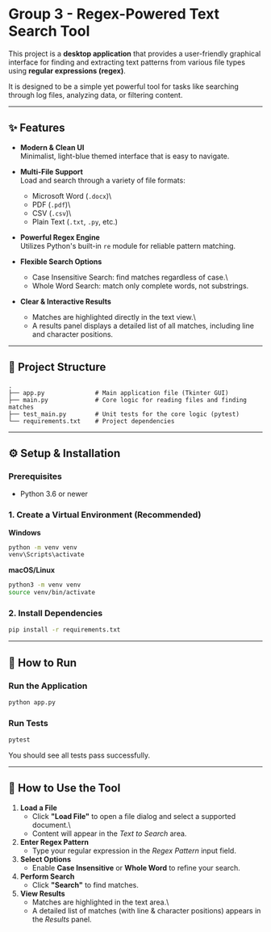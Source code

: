 # Group 3 - Regex-Powered Text Search Tool

This project is a **desktop application** that provides a user-friendly
graphical interface for finding and extracting text patterns from
various file types using **regular expressions (regex)**.

It is designed to be a simple yet powerful tool for tasks like searching
through log files, analyzing data, or filtering content.

------------------------------------------------------------------------

## ✨ Features

-   **Modern & Clean UI**\
    Minimalist, light-blue themed interface that is easy to navigate.

-   **Multi-File Support**\
    Load and search through a variety of file formats:

    -   Microsoft Word (`.docx`)\
    -   PDF (`.pdf`)\
    -   CSV (`.csv`)\
    -   Plain Text (`.txt`, `.py`, etc.)

-   **Powerful Regex Engine**\
    Utilizes Python's built-in `re` module for reliable pattern
    matching.

-   **Flexible Search Options**

    -   Case Insensitive Search: find matches regardless of case.\
    -   Whole Word Search: match only complete words, not substrings.

-   **Clear & Interactive Results**

    -   Matches are highlighted directly in the text view.\
    -   A results panel displays a detailed list of all matches,
        including line and character positions.

------------------------------------------------------------------------

## 📂 Project Structure

    .
    ├── app.py              # Main application file (Tkinter GUI)
    ├── main.py             # Core logic for reading files and finding matches
    ├── test_main.py        # Unit tests for the core logic (pytest)
    └── requirements.txt    # Project dependencies

------------------------------------------------------------------------

## ⚙️ Setup & Installation

### Prerequisites

-   Python 3.6 or newer

### 1. Create a Virtual Environment (Recommended)

**Windows**

``` bash
python -m venv venv
venv\Scripts\activate
```

**macOS/Linux**

``` bash
python3 -m venv venv
source venv/bin/activate
```

### 2. Install Dependencies

``` bash
pip install -r requirements.txt
```

------------------------------------------------------------------------

## 🚀 How to Run

### Run the Application

``` bash
python app.py
```

### Run Tests

``` bash
pytest
```

You should see all tests pass successfully.

------------------------------------------------------------------------

## 📖 How to Use the Tool

1.  **Load a File**
    -   Click **"Load File"** to open a file dialog and select a
        supported document.\
    -   Content will appear in the *Text to Search* area.
2.  **Enter Regex Pattern**
    -   Type your regular expression in the *Regex Pattern* input field.
3.  **Select Options**
    -   Enable **Case Insensitive** or **Whole Word** to refine your
        search.
4.  **Perform Search**
    -   Click **"Search"** to find matches.
5.  **View Results**
    -   Matches are highlighted in the text area.\
    -   A detailed list of matches (with line & character positions)
        appears in the *Results* panel.
